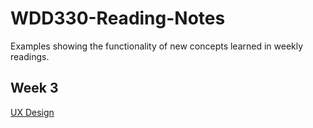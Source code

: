# WDD330-Reading-Notes
Examples showing the functionality of new concepts learned in weekly readings.

## Week 3
[UX Design](/ux-design.html)
